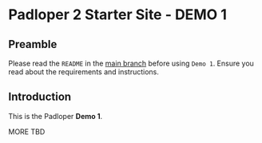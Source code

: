 ﻿# Padloper 2 Starter Site - DEMO 1

## Preamble

Please read the `README` in the [main branch](https://github.com/kongondo/Padloper2Starter) before using `Demo 1`. Ensure you read about the requirements and instructions.

## Introduction

This is the Padloper **Demo 1**.

MORE TBD
